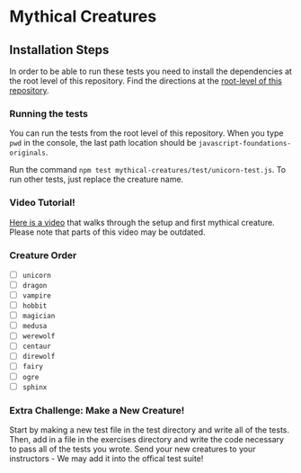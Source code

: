 # Mythical Creatures

## Installation Steps

In order to be able to run these tests you need to install the dependencies at the root level of this repository. Find the directions at the [root-level of this repository](https://github.com/RosaTheDev/javascript-foundations-originals).

### Running the tests

You can run the tests from the root level of this repository. When you type `pwd` in the console, the last path location should be `javascript-foundations-originals`.

Run the command `npm test mythical-creatures/test/unicorn-test.js`. To run other tests, just replace the creature name.

### Video Tutorial!

[Here is a video](https://youtu.be/wfrwMYn2BCg) that walks through the setup and first mythical creature. Please note that parts of this video may be outdated.

### Creature Order 
- [ ] `unicorn`
- [ ] `dragon`
- [ ] `vampire`
- [ ] `hobbit`
- [ ] `magician`
- [ ] `medusa`
- [ ] `werewolf`
- [ ] `centaur`
- [ ] `direwolf`
- [ ] `fairy`
- [ ] `ogre`
- [ ] `sphinx`

### Extra Challenge: Make a New Creature!

Start by making a new test file in the test directory and write all of the tests. Then, add in a file in the exercises directory and write the code necessary to pass all of  the tests you wrote. Send your new creatures to your instructors - We may add it into the offical test suite! 
